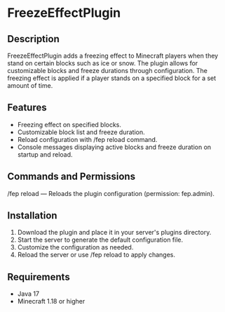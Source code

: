 
# FreezeEffectPlugin

## Description
FreezeEffectPlugin adds a freezing effect to Minecraft players when they stand on certain blocks such as ice or snow. The plugin allows for customizable blocks and freeze durations through configuration. The freezing effect is applied if a player stands on a specified block for a set amount of time.

## Features
* Freezing effect on specified blocks.
* Customizable block list and freeze duration.
* Reload configuration with /fep reload command.
* Console messages displaying active blocks and freeze duration on startup and reload.
## Commands and Permissions
/fep reload — Reloads the plugin configuration (permission: fep.admin).
## Installation
1. Download the plugin and place it in your server's plugins directory.
2. Start the server to generate the default configuration file.
3. Customize the configuration as needed.
4. Reload the server or use /fep reload to apply changes.

## Requirements
* Java 17
* Minecraft 1.18 or higher
